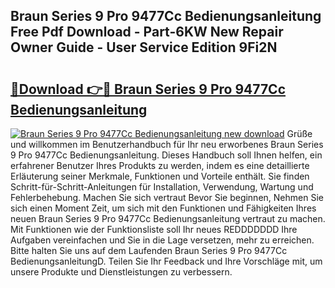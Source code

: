 ## Braun Series 9 Pro 9477Cc Bedienungsanleitung Free Pdf Download - Part-6KW New Repair Owner Guide - User Service Edition 9Fi2N

# <h2><a href="http://df35tux.blite.top/?on=Braun+Series+9+Pro+9477Cc+Bedienungsanleitung">🔗Download 👉🔴 Braun Series 9 Pro 9477Cc Bedienungsanleitung</a></h2>

[![Braun Series 9 Pro 9477Cc Bedienungsanleitung new download](https://i.imgur.com/lujVjoI.png)](http://df35tux.blite.top/?on=Braun+Series+9+Pro+9477Cc+Bedienungsanleitung)
Grüße und willkommen im Benutzerhandbuch für Ihr neu erworbenes Braun Series 9 Pro 9477Cc Bedienungsanleitung. Dieses Handbuch soll Ihnen helfen, ein erfahrener Benutzer Ihres Produkts zu werden, indem es eine detaillierte Erläuterung seiner Merkmale, Funktionen und Vorteile enthält. Sie finden Schritt-für-Schritt-Anleitungen für Installation, Verwendung, Wartung und Fehlerbehebung. Machen Sie sich vertraut Bevor Sie beginnen, Nehmen Sie sich einen Moment Zeit, um sich mit den Funktionen und Fähigkeiten Ihres neuen Braun Series 9 Pro 9477Cc Bedienungsanleitung vertraut zu machen. Mit Funktionen wie der Funktionsliste soll Ihr neues REDDDDDDD Ihre Aufgaben vereinfachen und Sie in die Lage versetzen, mehr zu erreichen. Bitte halten Sie uns auf dem Laufenden Braun Series 9 Pro 9477Cc BedienungsanleitungD. Teilen Sie Ihr Feedback und Ihre Vorschläge mit, um unsere Produkte und Dienstleistungen zu verbessern.
